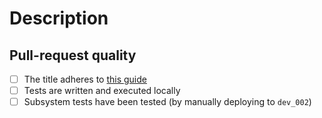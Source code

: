 <!--- 🙏 Thank you for your submission, we really appreciate it. Like many open-source projects, we ask that you sign our [Contributor License Agreement](https://cla-assistant.io/Energinet-DataHub/opengeh-wholesale) before we can accept your contribution. --->

# Description

<!-- INSERT DESCRIPTION HERE -->

## Pull-request quality

<!-- Please do not remove these, but leave them checked/unchecked as information for the reviewers -->
- [ ] The title adheres to [this guide](https://github.com/Mech0z/GitHubGuidelines)
- [ ] Tests are written and executed locally
- [ ] Subsystem tests have been tested (by manually deploying to `dev_002`)
